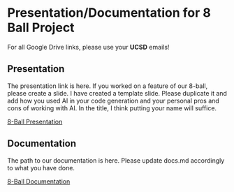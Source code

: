 # Presentation/Documentation for 8 Ball Project
For all Google Drive links, please use your **UCSD** emails!

## Presentation
The presentation link is here. If you worked on a feature of our 8-ball, please create a slide. I have created a template slide.  Please duplicate it and add how you used AI in your code generation and your personal pros and cons of working with AI. In the title, I think putting your name will suffice.

[8-Ball Presentation](https://docs.google.com/presentation/d/1HV8OOOxzg4ZWBmC0c4ejjRaqOrck8wn_rFc5QikSA8k/edit?usp=sharing)

## Documentation
The path to our documentation is here. Please update docs.md accordingly to what you have done.

[8-Ball Documentation](docs.md)
